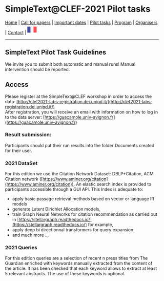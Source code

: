 
# SimpleText@CLEF-2021 Pilot tasks

[Home](https://simpletext-madics.github.io/2021/clef/en) | [Call for papers](https://simpletext-madics.github.io/2021/clef/en/CFP) | [Important dates](https://simpletext-madics.github.io/2021/clef/en/dates) | [Pilot tasks](https://simpletext-madics.github.io/2021/clef/en/tasks) | [Program](https://simpletext-madics.github.io/2021/clef/en/program) | [Organisers](https://simpletext-madics.github.io/2021/clef/en/organisers) | [Contact](https://simpletext-madics.github.io/2021/clef/en/contact) | [<img src="../FR.png" width="30">](https://simpletext-madics.github.io/2021/clef/fr/tasks)

---

## SimpleText Pilot Task Guidelines

We invite you to submit both automatic and manual runs! Manual intervention should be reported.

## Access
Please register at the SimpleText@CLEF workshop in order to access the data: [http://clef2021-labs-registration.dei.unipd.it/](http://clef2021-labs-registration.dei.unipd.it/)  
After registration, you will receive an email with information on how to log in to the data server: [https://guacamole.univ-avignon.fr](https://guacamole.univ-avignon.fr)

### Result submission:
Participants should put their run results into the folder Documents created for their user.

### 2021 DataSet
For this edition we use the Citation Network Dataset: DBLP+Citation, ACM Citation network ([https://www.aminer.org/citation](https://www.aminer.org/citation)). An elastic search index is provided to participants accessible through a GUI API. This Index is adequate to:
* apply basic passage retrieval methods based on vector or language IR models
* generate Latent Dirichlet Allocation models,
* train Graph Neural Networks for citation recommendation as carried out in [https://stellargraph.readthedocs.io/](https://stellargraph.readthedocs.io/) for example,
* apply deep bi directionnal transformers for query expansion.
* and much more …

### 2021 Queries
For this edition queries are a selection of recent n press titles from The Guardian enriched with keywords manually extracted from the content of the article. It has been checked that each keyword allows to extract at least 5 relevant abstracts. The use of these keywords is optional.

